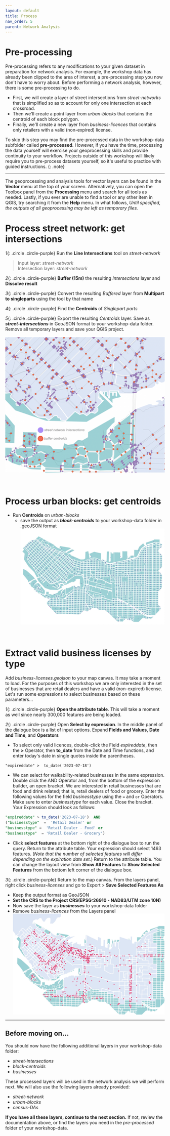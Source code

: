 ```yaml
---
layout: default
title: Process
nav_order: 5
parent: Network Analysis
---
```


# Pre-processing 
Pre-processing refers to any modifications to your given dataset in preparation for network analysis. For example, the workshop data has already been clipped to the area of interest, a pre-processing step you now don't have to worry about. Before performing a network analysis, however, there is some pre-processing to do.     
    
* First, we will create a layer of street intersections from *street-networks* that is simplified so as to account for only one intersection at each crossroad. 
* Then we'll create a point layer from *urban-blocks* that contains the centroid of each block polygon. 
* Finally, we'll create a new layer from *business-licences* that contains only retailers with a valid (non-expired) license. 


To skip this step you may find the pre-processed data in the workshop-data subfolder called **pre-processed**. However, if you have the time, processing the data yourself will exercise your geoprocessing skills and provide continuity to your workflow. Projects outside of this workshop will likely require you to pre-process datasets yourself, so it's useful to practice with guided instructions. 
{: .note}

---
The geoprocessing and analysis tools for vector layers can be found in the **Vector** menu at the top of your screen. Alternatively, you can open the Toolbox panel from the **Processing** menu and search for all tools as needed. Lastly, if you ever are unable to find a tool or any other item in QGIS, try searching it from the **Help** menu. In what follows, *Until specified, the outputs of all geoprocessing may be left as temporary files.*

# Process street network: get intersections    
        

*1*{: .circle .circle-purple} Run the **Line Intersections** tool on <i>street-network</i>
  
>Input layer: <i>street-network</i>    
>Intersection layer: *street-network* 

*2*{: .circle .circle-purple} **Buffer (15m)** the resulting <i>Intersections</i> layer and **Dissolve result** 

*3*{: .circle .circle-purple} Convert the resulting <i>Buffered</i> layer from <b>Multipart to singleparts</b> using the tool by that name

*4*{: .circle .circle-purple} Find the <b>Centroids</b> of <i>Singlepart parts</i> 

*5*{: .circle .circle-purple} Export the resulting <i>Centroids</i> layer. Save as ***street-intersections*** in GeoJSON format to your workshop-data folder. Remove all temporary layers and save your QGIS project.
<br><br>
![intersections-vs-centroids](./images/intersections-vs-centroids_20230715.jpg)    


    
<br>

# Process urban blocks: get centroids 
    
- Run <b>Centroids</b> on *urban-blocks* 
    * save the output as ***block-centroids*** to your workshop-data folder in .geoJSON format
![block-centroids](./images/block-centroids_20230715.jpg)  
 

<br>

# Extract valid business licenses by type

Add *business-licenses.geojson* to your map canvas. It may take a moment to load. For the purposes of this workshop we are only interested in the set of businesses that are retail dealers and have a valid (non-expired) license. Let's run some expressions to select businesses based on these parameters...    

*1*{: .circle .circle-purple} **Open the attribute table**. This will take a moment as well since nearly 300,000 features are being loaded.

*2*{: .circle .circle-purple} Open <b>Select by expression</b>. In the middle panel of the dialogue box is a list of input options. Expand **Fields and Values**, **Date and Time**, and **Operators**    

* To select only valid licences, double-click the Field *expireddate*, then the **>** Operator, then **to_date** from the Date and Time functions, and enter today's date in single quotes inside the parentheses.    
```
"expireddate" >  to_date('2023-07-18')
```    
* We can select for walkability-related businesses in the same expression. Double click the AND Operator and, from the bottom of the expression builder, an open bracket. We are interested in retail businesses that are food and drink related; that is, retail dealers of food or grocery. Enter the following values for the field *businesstype* using the `=` and `or` Operators. Make sure to enter *businesstype* for each value. Close the bracket.         
Your Expression should look as follows:
```sql
"expireddate" > to_date('2023-07-18')  AND  
("businesstype"  =  'Retail Dealer' or 
"businesstype" =  'Retail Dealer - Food' or  
"businesstype"  = 'Retail Dealer - Grocery')
```
* Click **select features** at the bottom right of the dialogue box to run the query. Return to the attribute table. Your expression should select 1463 features. (*Note that the number of selected features will differ depending on the expiration date set.*) Return to the attribute table. You can change the layout view from **Show All Features** to **Show Selected Features** from the bottom left corner of the dialogue box.    

*3*{: .circle .circle-purple} Return to the map canvas. From the layers panel, right click *business-licenses* and go to Export > **Save Selected Features As**
- Keep the output format as GeoJSON
- **Set the CRS to the Project CRS(EPSG:26910 - NAD83/UTM zone 10N)**
- Now save the layer as ***businesses*** to your workshop-data folder
- Remove *business-licences* from the Layers panel
![selected-businesses](./images/selected-businesses_20230715.jpg)


--- 
## Before moving on... 
You should now have the following additional layers in your workshop-data folder:

- *street-intersections*
- *block-centroids*
- *businesses*

These processed layers will be used in the network analysis we will perform next. We will also use the following layers already provided: 

- *street-network*
- *urban-blocks*
- *census-DAs*

**If you have all these layers, continue to the next section.** If not, review the documentation above, or find the layers you need in the *pre-processed* folder of your workshop-data. 
